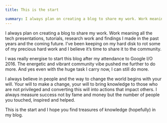 ```yaml
---
title: This is the start

summary: I always plan on creating a blog to share my work. Work meaning all the tech presentations, tutorials, research work and findings I made in the past years and the coming future.
---
```


I always plan on creating a blog to share my work. Work meaning all the tech presentations, tutorials, research work and findings I made in the past years and the coming future. I’ve been keeping on my hard disk to rot some of my precious hard work and I believe it’s time to share it to the community. 

I was really energise to start this blog after my attendance to Google I/O 2016. The energetic and vibrant community vibe pushed me further to do more. And yes even with the huge task I carry now, I can still do more.

I always believe in people and the way to change the world begins with your will. Your will to make a change, your will to bring knowledge to those who are not privileged and converting this will into actions that impact others. I always measure success not by fame and money but the number of people you touched, inspired and helped.

This is the start and I hope you find treasures of knowledge (hopefully) in my blog. 